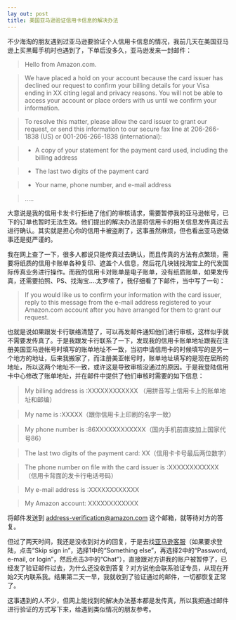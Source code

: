 ```yaml
---
lay out: post
title: 美国亚马逊验证信用卡信息的解决办法
---
```


不少海淘的朋友遇到过亚马逊要验证个人信用卡信息的情况，我前几天在美国亚马逊上买黑莓手机时也遇到了，下单后没多久，亚马逊发来一封邮件：

> Hello from Amazon.com.

> We have placed a hold on your account because the card issuer has declined our request to confirm your billing details for your Visa ending in XX citing legal and privacy reasons. You will not be able to access your account or place orders with us until we confirm your information.

> To resolve this matter, please allow the card issuer to grant our request, or send this information to our secure fax line at 206-266-1838 (US) or 001-206-266-1838 (international): 

>  - A copy of your statement for the payment card used, including the billing address

>  - The last two digits of the payment card

>  - Your name, phone number, and e-mail address

> .....

大意说是我的信用卡发卡行拒绝了他们的审核请求，需要暂停我的亚马逊帐号，已下的订单也暂时无法生效。他们提出的解决办法是将信用卡的相关信息发传真过去进行确认。其实就是担心你的信用卡被盗刷了，这事虽然麻烦，但也看出亚马逊做事还是挺严谨的。

我在网上查了一下，很多人都说只能传真过去确认，而且传真的方法有点繁琐，需要将纸质的信用卡账单各种复印、遮盖个人信息，然后花几块钱找淘宝上的代发国际传真业务进行操作。而我的信用卡对账单是电子账单，没有纸质账单，如果发传真，还需要拍照、PS、找淘宝....太罗嗦了，我仔细看了下邮件，当中写了一句：

> If you would like us to confirm your information with the card issuer, reply to this message from the e-mail address registered to your Amazon.com account after you have arranged for them to grant our request.

也就是说如果跟发卡行联络清楚了，可以再发邮件通知他们进行审核，这样似乎就不需要发传真了。于是我跟发卡行联系了一下，发现我的信用卡账单地址跟我在注册美国亚马逊帐号时填写的账单地址不一致，当初申请信用卡的时候填写的是另一个地方的地址，后来我搬家了，而注册美亚帐号时，账单地址填写的是现在居所的地址，所以这两个地址不一致，或许这是导致审核没通过的原因。于是我登陆信用卡中心修改了账单地址，并在邮件中提供了他们审核时需要的如下信息：

> My billing address is :XXXXXXXXXXXX （用拼音写上信用卡上的账单地址和邮编）

> My name is :XXXXX（跟你信用卡上印刷的名字一致）

> My phone number is :86XXXXXXXXXXXX（国内手机前直接加上国家代号86）

> The last two digits of the payment card: XX（信用卡卡号最后两位数字）

> The phone number on file with the card issuer is :XXXXXXXXXXXX（信用卡背面的发卡行电话号码）

> My e-mail address is :XXXXXXXXXXXX

> My Amazon account: XXXXXXXXXXXX

将邮件发送到 address-verification@amazon.com 这个邮箱，就等待对方的答复。

但过了两天时间，我还是没收到对方的回复，于是去找[亚马逊客服](https://www.amazon.com/gp/help/customer/contact-us/175-9782288-8075107?ie=UTF8&amp;language=en_US&amp;nodeId=508510&amp;ref_=cu_si_noauth&amp;skip=true)（如果要求登陆，点击“Skip sign in”，选择1中的“Something else”，再选择2中的“Password, e-mail, or login”，然后点击3中的“Chat”），直接跟对方讲我的账户被暂停了，已经发了验证邮件过去，为什么还没收到答复？对方说他会联系验证专员，从现在开始2天内联系我。结果第二天一早，我就收到了验证通过的邮件，一切都恢复正常了。

这事遇到的人不少，但网上能找到的解决办法基本都是发传真，所以我把通过邮件进行验证的方式写下来，给遇到类似情况的朋友参考。
